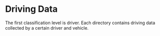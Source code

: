 # Driving Data

The first classification level is driver. Each directory contains driving data collected by a certain driver and vehicle.
